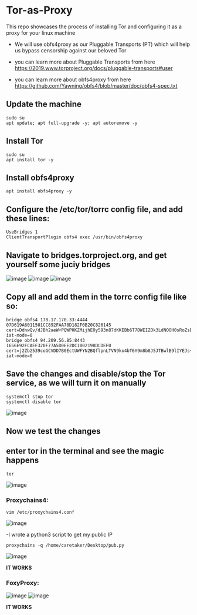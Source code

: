 # Tor-as-Proxy
This repo showcases the process of installing Tor and configuring it as a proxy for your linux machine

- We will use obfs4proxy as our Pluggable Transports (PT) which will help us bypass censorship against our beloved Tor

- you can learn more about Pluggable Transports from here https://2019.www.torproject.org/docs/pluggable-transports#user

- you can learn more about obfs4proxy from here https://github.com/Yawning/obfs4/blob/master/doc/obfs4-spec.txt

## Update the machine

    sudo su
    apt update; apt full-upgrade -y; apt autoremove -y

## Install Tor

    sudo su
    apt install tor -y

## Install obfs4proxy

    apt install obfs4proxy -y

## Configure the /etc/tor/torrc config file, and add these lines:

    UseBridges 1
    ClientTransportPlugin obfs4 exec /usr/bin/obfs4proxy

## Navigate to bridges.torproject.org, and get yourself some juciy bridges

![image](https://github.com/user-attachments/assets/f64bdb42-1ccf-407c-ba1b-e920c28208d0)
![image](https://github.com/user-attachments/assets/1ecb2e5f-b08a-480a-9122-b8df1ceb5e9e)
![image](https://github.com/user-attachments/assets/6e84fa3f-0ffc-4a0a-8225-f55034e9b7d9)

## Copy all and add them in the torrc config file like so:

    bridge obfs4 178.17.170.33:4444 07D619A6011501CC892FAA78D182F0B20C826145 cert=DdnwQv/dJBh2aeW+PQWPHKZMijhEOy593n87dKKEBb6T7DWEIZOk3LdNOOH0sRoZsDdefw iat-mode=0
    bridge obfs4 94.209.56.85:8443 1656E92FCAEF320F77A5D0EE2DC1002198DCDEF0 cert=j2Zb2539coGCVDD7B0EctUWFYN2BQflpnLTVN9kx4bT6Y9m8b8J5JTBwlB9lIYEJs+W2Mg iat-mode=0

## Save the changes and disable/stop the Tor service, as we will turn it on manually

    systemctl stop tor
    systemctl disable tor

![image](https://github.com/user-attachments/assets/2bb179e9-404b-4b47-88a0-af0d41ce7bd7)


## Now we test the changes

## enter tor in the terminal and see the magic happens

    tor
    
![image](https://github.com/user-attachments/assets/7d47ac25-0cbb-4d27-bafb-ee778ebcd47a)


### **Proxychains4**:

    vim /etc/proxychains4.conf
    
![image](https://github.com/user-attachments/assets/46057dbf-6670-4b3f-bd9a-88b32bb098f8)

-I wrote a python3 script to get my public IP

    proxychains -q /home/caretaker/Desktop/pub.py

![image](https://github.com/user-attachments/assets/f617d0e0-1d4f-436a-8ec7-057f57927c04)

**IT WORKS**

### **FoxyProxy**:

![image](https://github.com/user-attachments/assets/c47e2e8e-3ce1-429d-928a-943b81392840)
![image](https://github.com/user-attachments/assets/0a39d7a8-73fc-44d7-90a4-c0a05165c464)

**IT WORKS**

